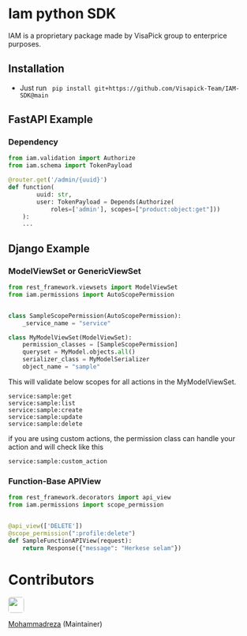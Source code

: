 # Iam python SDK

IAM is a proprietary package made by VisaPick group to enterprice purposes.

## Installation

- Just run ` pip install git+https://github.com/Visapick-Team/IAM-SDK@main`

## FastAPI Example
### Dependency
```python
from iam.validation import Authorize
from iam.schema import TokenPayload

@router.get('/admin/{uuid}')
def function(
        uuid: str,
        user: TokenPayload = Depends(Authorize(
            roles=['admin'], scopes=["product:object:get"]))
    ):
    ...
```

## Django Example

### ModelViewSet or GenericViewSet

```python
from rest_framework.viewsets import ModelViewSet
from iam.permissions import AutoScopePermission


class SampleScopePermission(AutoScopePermission):
    _service_name = "service"

class MyModelViewSet(ModelViewSet):
    permission_classes = [SampleScopePermission]
    queryset = MyModel.objects.all()
    serializer_class = MyModelSerializer
    object_name = "sample"
```
This will validate below scopes for all actions in the MyModelViewSet.
```
service:sample:get
service:sample:list
service:sample:create
service:sample:update
service:sample:delete
```
if you are using custom actions, the permission class can handle your action and will check like this
```
service:sample:custom_action
```



### Function-Base APIView

```python
from rest_framework.decorators import api_view
from iam.permissions import scope_permission


@api_view(['DELETE'])
@scope_permission(":profile:delete")
def SampleFunctionAPIView(request):
    return Response({"message": "Herkese selam"})
```

# Contributors

<p align="left"> <img style="border-radius:5px" src="https://avatars.githubusercontent.com/u/52266113?v=4" width="32">

[Mohammadreza](https://github.com/zolghadri) (Maintainer)

</p>
